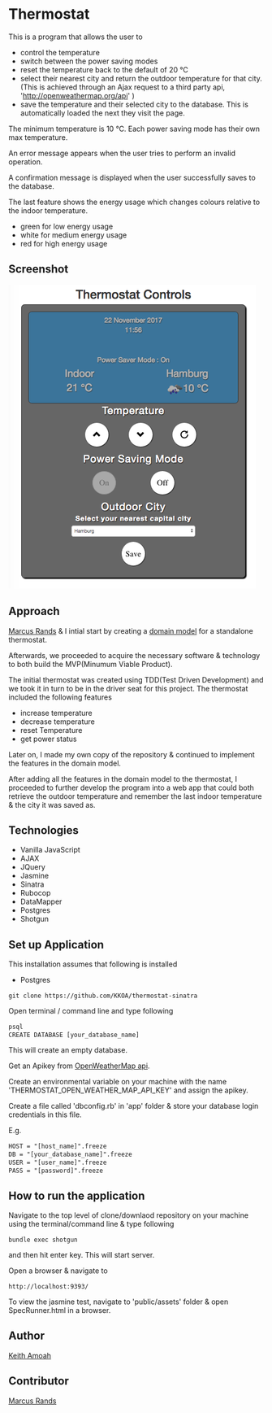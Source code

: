 # Thermostat
 
This is a program that allows the user to
- control the temperature
- switch between the power saving modes
- reset the temperature back to the default of 20 ℃
- select their nearest city and return the outdoor temperature for that city. (This is achieved through an Ajax request to a third party api, 'http://openweathermap.org/api' )
- save the temperature and their selected city to the database. This is automatically loaded the next they visit the page.

The minimum temperature is 10 ℃. Each power saving mode has their own max temperature.
 
An error message appears when the user tries to perform an invalid operation.
 
A confirmation message is displayed when the user successfully saves to the database.
 

The last feature shows the energy usage which changes colours relative to the indoor temperature.
 - green for low energy usage
- white for medium energy usage
- red for high energy usage
## Screenshot
![Thermostat](https://github.com/KKOA/thermostat-sinatra/blob/master/ScreenShot.png)
 
## Approach

[Marcus Rands](https://github.com/Marcus-UK) & I intial start  by creating a [domain model](https://github.com/KKOA/thermostat-sinatra/blob/master/domain_model.md) for a standalone thermostat.
 
 
Afterwards, we proceeded to acquire the necessary software & technology to both build the MVP(Minumum Viable Product).
 
The initial thermostat was created using TDD(Test Driven Development) and we took it in turn to be in the driver seat for this project. The thermostat included the following features
 - increase temperature
- decrease temperature
- reset Temperature
- get power status

Later on, I made my own copy of the repository & continued to implement the features in the domain model.
 
After adding all the features in the domain model to the thermostat, I proceeded to further develop the program into a web app that could both retrieve the outdoor temperature and remember the last indoor temperature & the city it was saved as.
 
## Technologies
- Vanilla JavaScript
- AJAX
- JQuery
- Jasmine
- Sinatra
- Rubocop
- DataMapper
- Postgres
- Shotgun

## Set up Application

This installation assumes that following is installed
- Postgres

```
git clone https://github.com/KKOA/thermostat-sinatra
```

Open terminal / command line and type following

```
psql
CREATE DATABASE [your_database_name]
```

This will create an empty database.
 
Get an Apikey from [OpenWeatherMap api](http://openweathermap.org/api).

Create an environmental variable on your machine with the name 'THERMOSTAT_OPEN_WEATHER_MAP_API_KEY' and assign the apikey. 


Create a file called 'dbconfig.rb' in 'app' folder & store your database login credentials in this file.

E.g.
```
HOST = "[host_name]".freeze
DB = "[your_database_name]".freeze
USER = "[user_name]".freeze
PASS = "[password]".freeze
```

## How to run the application

Navigate to the top level of clone/downlaod repository on your machine using the terminal/command line & type following 
```
bundle exec shotgun
```
and then hit enter key. This will start server.

Open a browser & navigate to
```
http://localhost:9393/
```
To view the jasmine test, navigate to 'public/assets' folder & open SpecRunner.html in a browser.
 
 
## Author
[Keith Amoah](https://github.com/KKOA/cv)
 
## Contributor
[Marcus Rands](https://github.com/Marcus-UK)
